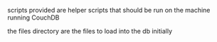 scripts provided are helper scripts that should be run on the machine running CouchDB

the files directory are the files to load into the db initially
